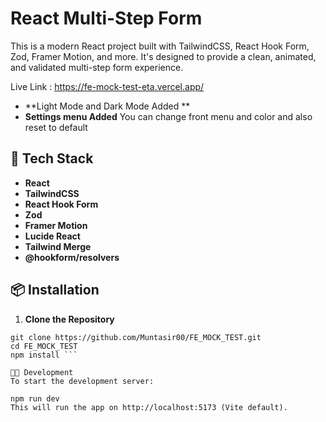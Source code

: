 # React Multi-Step Form

This is a modern React project built with TailwindCSS, React Hook Form, Zod, Framer Motion, and more. It's designed to provide a clean, animated, and validated multi-step form experience.

Live Link : https://fe-mock-test-eta.vercel.app/

- **Light Mode and Dark Mode Added **
- **Settings menu Added**
You can change front menu and color and also reset to default

## 🚀 Tech Stack

- **React**
- **TailwindCSS**
- **React Hook Form**
- **Zod**
- **Framer Motion**
- **Lucide React**
- **Tailwind Merge**
- **@hookform/resolvers**

## 📦 Installation

1. **Clone the Repository**

````
git clone https://github.com/Muntasir00/FE_MOCK_TEST.git
cd FE_MOCK_TEST
npm install ```

🧑‍💻 Development
To start the development server:

npm run dev
This will run the app on http://localhost:5173 (Vite default).
````
